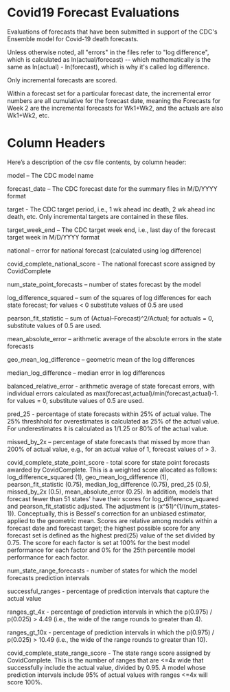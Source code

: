 # Covid19 Forecast Evaluations

Evaluations of forecasts that have been submitted in support of the CDC's Ensemble model for Covid-19 death forecasts.

Unless otherwise noted, all "errors" in the files refer to "log difference", which is calculated as ln(actual/forecast) -- which mathematically is the same as ln(actual) - ln(forecast), which is why it's called log difference. 

Only incremental forecasts are scored. 

Within a forecast set for a particular forecast date, the incremental error numbers are all cumulative for the forecast date, meaning the Forecasts for Week 2 are the incremental forecasts for Wk1+Wk2, and the actuals are also Wk1+Wk2, etc.

# Column Headers

Here’s a description of the csv file contents, by column header:
 
model – The CDC model name
 
forecast_date – The CDC forecast date for the summary files in M/D/YYYY format
 
target - The CDC target period, i.e., 1 wk ahead inc death, 2 wk ahead inc death, etc. Only incremental targets are contained in these files. 

target_week_end  – The CDC target week end, i.e., last day of the forecast target week in M/D/YYYY format
 
national – error for national forecast (calculated using log difference)
 
covid_complete_national_score - The national forecast score assigned by CovidComplete
 
num_state_point_forecasts – number of states forecast by the model
 
log_difference_squared – sum of the squares of log differences for each state forecast; for values < 0 substitute values of 0.5 are used
 
pearson_fit_statistic – sum of (Actual–Forecast)^2/Actual; for actuals = 0, substitute values of 0.5 are used. 
 
mean_absolute_error – arithmetic average of the absolute errors in the state forecasts
 
geo_mean_log_difference – geometric mean of the log differences
 
median_log_difference – median error in log differences

balanced_relative_error - arithmetic average of state forecast errors, with individual errors calculated as max(forecast,actual)/min(forecast,actual)-1. for values = 0, substitute values of 0.5 are used. 

pred_25 - percentage of state forecasts within 25% of actual value. The 25% threshhold for overestimates is calculated as 25% of the actual value. For underestimates it is calculated as 1/1.25 or 80% of the actual value. 
 
missed_by_2x – percentage of state forecasts that missed by more than 200% of actual value, e.g., for an actual value of 1, forecast values of > 3. 
 
covid_complete_state_point_score - total score for state point forecasts awarded by CovidComplete. This is a weighted score allocated as follows: log_difference_squared (1), geo_mean_log_difference (1), pearson_fit_statistic (0.75), median_log_difference (0.75), pred_25 (0.5), missed_by_2x (0.5), mean_absolute_error (0.25). In addition, models that forecast fewer than 51 states' have their scores for log_difference_squared and pearson_fit_statistic adjusted. The adjustment is (x^51)^(1/(num_states-1)). Conceptually, this is Bessel's correction for an unbiased estimator, applied to the geometric mean. Scores are relative among models within a forecast date and forecast target; the highest possible score for any forecast set is defined as the highest pred(25) value of the set divided by 0.75. The score for each factor is set at 100% for the best model performance for each factor and 0% for the 25th percentile model performance for each factor. 

num_state_range_forecasts - number of states for which the model forecasts prediction intervals

successful_ranges - percentage of prediction intervals that capture the actual value

ranges_gt_4x - percentage of prediction intervals in which the p(0.975) / p(0.025) > 4.49 (i.e., the wide of the range rounds to greater than 4). 
 
ranges_gt_10x - percentage of prediction intervals in which the p(0.975) / p(0.025) > 10.49 (i.e., the wide of the range rounds to greater than 10). 

covid_complete_state_range_score - The state range score assigned by CovidComplete. This is the number of ranges that are <=4x wide that successfully include the actual value, divided by 0.95. A model whose prediction intervals include 95% of actual values with ranges <=4x will score 100%.  

 
 
